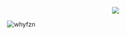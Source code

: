 <p align="center">
<img src="https://readme-typing-svg.herokuapp.com?color=1C71FA&width=420&lines=A+TelegramBot+Developer+From+TamilNadu%E2%9C%8C%EF%B8%8F;Working+In+Pegasus+Network%E2%9D%A4%EF%B8%8F">
</p>

<p>&nbsp;<img align="center" src="https://github-readme-stats.vercel.app/api?username=whyfzn&show_icons=true&theme=tokyonight&locale=en" alt="whyfzn" /></p>
